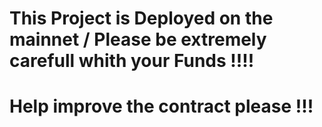 # This Project is Deployed on the mainnet / Please be extremely carefull whith your Funds !!!!

# Help improve the contract please !!!
